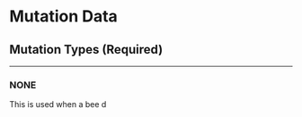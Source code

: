 # **Mutation Data**

## **Mutation Types** (Required)
***

### **NONE**

This is used when a bee d
<!--stackedit_data:
eyJoaXN0b3J5IjpbNjk5NTQ3NDkzLDczMDk5ODExNl19
-->